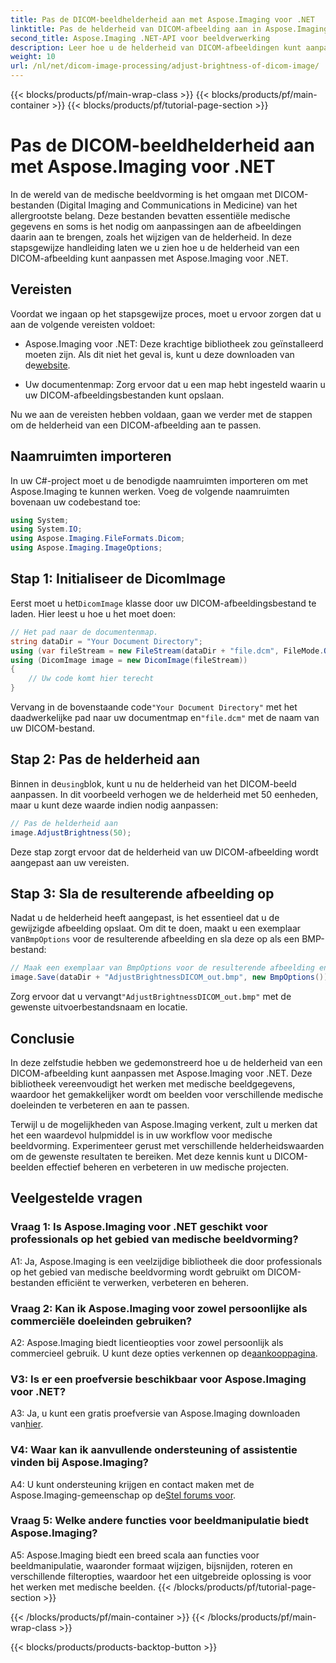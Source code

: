 ```yaml
---
title: Pas de DICOM-beeldhelderheid aan met Aspose.Imaging voor .NET
linktitle: Pas de helderheid van DICOM-afbeelding aan in Aspose.Imaging voor .NET
second_title: Aspose.Imaging .NET-API voor beeldverwerking
description: Leer hoe u de helderheid van DICOM-afbeeldingen kunt aanpassen in Aspose.Imaging voor .NET. Verbeter medische beelden eenvoudig.
weight: 10
url: /nl/net/dicom-image-processing/adjust-brightness-of-dicom-image/
---
```


{{< blocks/products/pf/main-wrap-class >}}
{{< blocks/products/pf/main-container >}}
{{< blocks/products/pf/tutorial-page-section >}}

# Pas de DICOM-beeldhelderheid aan met Aspose.Imaging voor .NET

In de wereld van de medische beeldvorming is het omgaan met DICOM-bestanden (Digital Imaging and Communications in Medicine) van het allergrootste belang. Deze bestanden bevatten essentiële medische gegevens en soms is het nodig om aanpassingen aan de afbeeldingen daarin aan te brengen, zoals het wijzigen van de helderheid. In deze stapsgewijze handleiding laten we u zien hoe u de helderheid van een DICOM-afbeelding kunt aanpassen met Aspose.Imaging voor .NET.

## Vereisten

Voordat we ingaan op het stapsgewijze proces, moet u ervoor zorgen dat u aan de volgende vereisten voldoet:

-  Aspose.Imaging voor .NET: Deze krachtige bibliotheek zou geïnstalleerd moeten zijn. Als dit niet het geval is, kunt u deze downloaden van de[website](https://releases.aspose.com/imaging/net/).

- Uw documentenmap: Zorg ervoor dat u een map hebt ingesteld waarin u uw DICOM-afbeeldingsbestanden kunt opslaan.

Nu we aan de vereisten hebben voldaan, gaan we verder met de stappen om de helderheid van een DICOM-afbeelding aan te passen.

## Naamruimten importeren

In uw C#-project moet u de benodigde naamruimten importeren om met Aspose.Imaging te kunnen werken. Voeg de volgende naamruimten bovenaan uw codebestand toe:

```csharp
using System;
using System.IO;
using Aspose.Imaging.FileFormats.Dicom;
using Aspose.Imaging.ImageOptions;
```

## Stap 1: Initialiseer de DicomImage

 Eerst moet u het`DicomImage` klasse door uw DICOM-afbeeldingsbestand te laden. Hier leest u hoe u het moet doen:

```csharp
// Het pad naar de documentenmap.
string dataDir = "Your Document Directory";
using (var fileStream = new FileStream(dataDir + "file.dcm", FileMode.Open, FileAccess.Read))
using (DicomImage image = new DicomImage(fileStream))
{
    // Uw code komt hier terecht
}
```

 Vervang in de bovenstaande code`"Your Document Directory"` met het daadwerkelijke pad naar uw documentmap en`"file.dcm"` met de naam van uw DICOM-bestand.

## Stap 2: Pas de helderheid aan

 Binnen in de`using`blok, kunt u nu de helderheid van het DICOM-beeld aanpassen. In dit voorbeeld verhogen we de helderheid met 50 eenheden, maar u kunt deze waarde indien nodig aanpassen:

```csharp
// Pas de helderheid aan
image.AdjustBrightness(50);
```

Deze stap zorgt ervoor dat de helderheid van uw DICOM-afbeelding wordt aangepast aan uw vereisten.

## Stap 3: Sla de resulterende afbeelding op

 Nadat u de helderheid heeft aangepast, is het essentieel dat u de gewijzigde afbeelding opslaat. Om dit te doen, maakt u een exemplaar van`BmpOptions` voor de resulterende afbeelding en sla deze op als een BMP-bestand:

```csharp
// Maak een exemplaar van BmpOptions voor de resulterende afbeelding en sla de resulterende afbeelding op
image.Save(dataDir + "AdjustBrightnessDICOM_out.bmp", new BmpOptions());
```

 Zorg ervoor dat u vervangt`"AdjustBrightnessDICOM_out.bmp"` met de gewenste uitvoerbestandsnaam en locatie.

## Conclusie

In deze zelfstudie hebben we gedemonstreerd hoe u de helderheid van een DICOM-afbeelding kunt aanpassen met Aspose.Imaging voor .NET. Deze bibliotheek vereenvoudigt het werken met medische beeldgegevens, waardoor het gemakkelijker wordt om beelden voor verschillende medische doeleinden te verbeteren en aan te passen.

Terwijl u de mogelijkheden van Aspose.Imaging verkent, zult u merken dat het een waardevol hulpmiddel is in uw workflow voor medische beeldvorming. Experimenteer gerust met verschillende helderheidswaarden om de gewenste resultaten te bereiken. Met deze kennis kunt u DICOM-beelden effectief beheren en verbeteren in uw medische projecten.

## Veelgestelde vragen

### Vraag 1: Is Aspose.Imaging voor .NET geschikt voor professionals op het gebied van medische beeldvorming?

A1: Ja, Aspose.Imaging is een veelzijdige bibliotheek die door professionals op het gebied van medische beeldvorming wordt gebruikt om DICOM-bestanden efficiënt te verwerken, verbeteren en beheren.

### Vraag 2: Kan ik Aspose.Imaging voor zowel persoonlijke als commerciële doeleinden gebruiken?

 A2: Aspose.Imaging biedt licentieopties voor zowel persoonlijk als commercieel gebruik. U kunt deze opties verkennen op de[aankooppagina](https://purchase.aspose.com/buy).

### V3: Is er een proefversie beschikbaar voor Aspose.Imaging voor .NET?

 A3: Ja, u kunt een gratis proefversie van Aspose.Imaging downloaden van[hier](https://releases.aspose.com/).

### V4: Waar kan ik aanvullende ondersteuning of assistentie vinden bij Aspose.Imaging?

A4: U kunt ondersteuning krijgen en contact maken met de Aspose.Imaging-gemeenschap op de[Stel forums voor](https://forum.aspose.com/).

### Vraag 5: Welke andere functies voor beeldmanipulatie biedt Aspose.Imaging?

A5: Aspose.Imaging biedt een breed scala aan functies voor beeldmanipulatie, waaronder formaat wijzigen, bijsnijden, roteren en verschillende filteropties, waardoor het een uitgebreide oplossing is voor het werken met medische beelden.
{{< /blocks/products/pf/tutorial-page-section >}}

{{< /blocks/products/pf/main-container >}}
{{< /blocks/products/pf/main-wrap-class >}}

{{< blocks/products/products-backtop-button >}}
